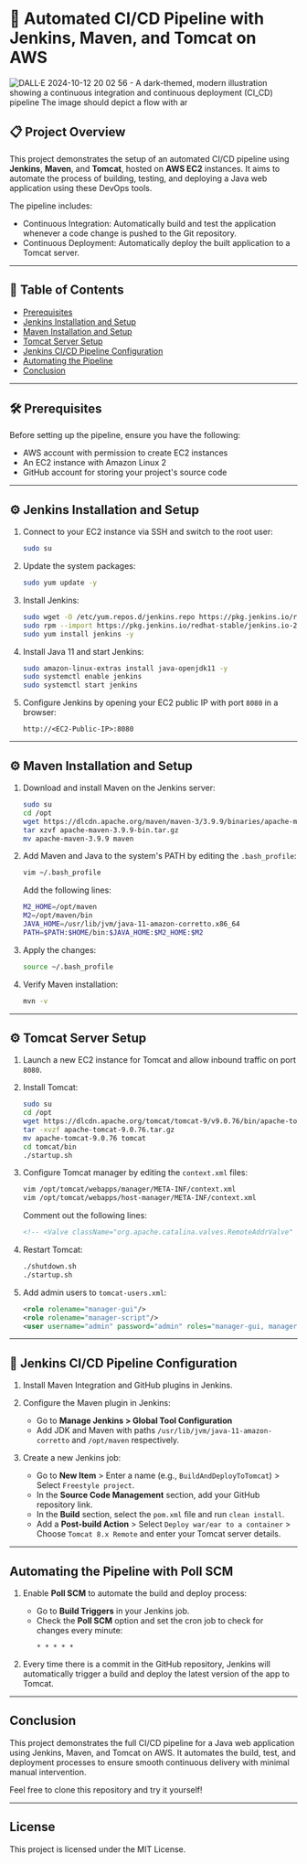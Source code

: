 # 🌟 Automated CI/CD Pipeline with Jenkins, Maven, and Tomcat on AWS
![DALL·E 2024-10-12 20 02 56 - A dark-themed, modern illustration showing a continuous integration and continuous deployment (CI_CD) pipeline  The image should depict a flow with ar](https://github.com/user-attachments/assets/ac0e1cab-48b2-4ceb-9486-dd027023014a)

## 📋 Project Overview

This project demonstrates the setup of an automated CI/CD pipeline using **Jenkins**, **Maven**, and **Tomcat**, hosted on **AWS EC2** instances. It aims to automate the process of building, testing, and deploying a Java web application using these DevOps tools.

The pipeline includes:
- Continuous Integration: Automatically build and test the application whenever a code change is pushed to the Git repository.
- Continuous Deployment: Automatically deploy the built application to a Tomcat server.

---

## 🚀 Table of Contents
- [Prerequisites](#prerequisites)
- [Jenkins Installation and Setup](#jenkins-installation-and-setup)
- [Maven Installation and Setup](#maven-installation-and-setup)
- [Tomcat Server Setup](#tomcat-server-setup)
- [Jenkins CI/CD Pipeline Configuration](#jenkins-cicd-pipeline-configuration)
- [Automating the Pipeline](#automating-the-pipeline-with-poll-scm)
- [Conclusion](#conclusion)

---

## 🛠️  Prerequisites

Before setting up the pipeline, ensure you have the following:
- AWS account with permission to create EC2 instances
- An EC2 instance with Amazon Linux 2
- GitHub account for storing your project's source code

---

## ⚙️ Jenkins Installation and Setup

1. Connect to your EC2 instance via SSH and switch to the root user:
    ```bash
    sudo su
    ```

2. Update the system packages:
    ```bash
    sudo yum update -y
    ```

3. Install Jenkins:
    ```bash
    sudo wget -O /etc/yum.repos.d/jenkins.repo https://pkg.jenkins.io/redhat-stable/jenkins.repo
    sudo rpm --import https://pkg.jenkins.io/redhat-stable/jenkins.io-2023.key
    sudo yum install jenkins -y
    ```

4. Install Java 11 and start Jenkins:
    ```bash
    sudo amazon-linux-extras install java-openjdk11 -y
    sudo systemctl enable jenkins
    sudo systemctl start jenkins
    ```

5. Configure Jenkins by opening your EC2 public IP with port `8080` in a browser:
    ```
    http://<EC2-Public-IP>:8080
    ```

---

## ⚙️ Maven Installation and Setup

1. Download and install Maven on the Jenkins server:
    ```bash
    sudo su
    cd /opt
    wget https://dlcdn.apache.org/maven/maven-3/3.9.9/binaries/apache-maven-3.9.9-bin.tar.gz
    tar xzvf apache-maven-3.9.9-bin.tar.gz
    mv apache-maven-3.9.9 maven
    ```

2. Add Maven and Java to the system's PATH by editing the `.bash_profile`:
    ```bash
    vim ~/.bash_profile
    ```
    Add the following lines:
    ```bash
    M2_HOME=/opt/maven
    M2=/opt/maven/bin
    JAVA_HOME=/usr/lib/jvm/java-11-amazon-corretto.x86_64
    PATH=$PATH:$HOME/bin:$JAVA_HOME:$M2_HOME:$M2
    ```

3. Apply the changes:
    ```bash
    source ~/.bash_profile
    ```

4. Verify Maven installation:
    ```bash
    mvn -v
    ```

---

## ⚙️ Tomcat Server Setup

1. Launch a new EC2 instance for Tomcat and allow inbound traffic on port `8080`.

2. Install Tomcat:
    ```bash
    sudo su
    cd /opt
    wget https://dlcdn.apache.org/tomcat/tomcat-9/v9.0.76/bin/apache-tomcat-9.0.76.tar.gz
    tar -xvzf apache-tomcat-9.0.76.tar.gz
    mv apache-tomcat-9.0.76 tomcat
    cd tomcat/bin
    ./startup.sh
    ```

3. Configure Tomcat manager by editing the `context.xml` files:
    ```bash
    vim /opt/tomcat/webapps/manager/META-INF/context.xml
    vim /opt/tomcat/webapps/host-manager/META-INF/context.xml
    ```
    Comment out the following lines:
    ```xml
    <!-- <Valve className="org.apache.catalina.valves.RemoteAddrValve" ... /> -->
    ```

4. Restart Tomcat:
    ```bash
    ./shutdown.sh
    ./startup.sh
    ```

5. Add admin users to `tomcat-users.xml`:
    ```xml
    <role rolename="manager-gui"/>
    <role rolename="manager-script"/>
    <user username="admin" password="admin" roles="manager-gui, manager-script"/>
    ```

---

## 📜 Jenkins CI/CD Pipeline Configuration

1. Install Maven Integration and GitHub plugins in Jenkins.

2. Configure the Maven plugin in Jenkins:
    - Go to **Manage Jenkins > Global Tool Configuration**
    - Add JDK and Maven with paths `/usr/lib/jvm/java-11-amazon-corretto` and `/opt/maven` respectively.

3. Create a new Jenkins job:
    - Go to **New Item** > Enter a name (e.g., `BuildAndDeployToTomcat`) > Select `Freestyle project`.
    - In the **Source Code Management** section, add your GitHub repository link.
    - In the **Build** section, select the `pom.xml` file and run `clean install`.
    - Add a **Post-build Action** > Select `Deploy war/ear to a container` > Choose `Tomcat 8.x Remote` and enter your Tomcat server details.

---

## Automating the Pipeline with Poll SCM

1. Enable **Poll SCM** to automate the build and deploy process:
    - Go to **Build Triggers** in your Jenkins job.
    - Check the **Poll SCM** option and set the cron job to check for changes every minute:
      ```
      * * * * *
      ```

2. Every time there is a commit in the GitHub repository, Jenkins will automatically trigger a build and deploy the latest version of the app to Tomcat.

---

## Conclusion

This project demonstrates the full CI/CD pipeline for a Java web application using Jenkins, Maven, and Tomcat on AWS. It automates the build, test, and deployment processes to ensure smooth continuous delivery with minimal manual intervention.

Feel free to clone this repository and try it yourself!

---

## License
This project is licensed under the MIT License.
